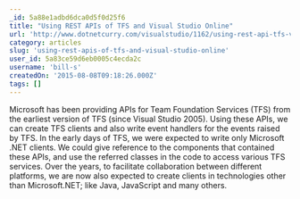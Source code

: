 ```yaml
---
_id: 5a88e1adbd6dca0d5f0d25f6
title: "Using REST APIs of TFS and Visual Studio Online"
url: 'http://www.dotnetcurry.com/visualstudio/1162/using-rest-api-tfs-visual-studio-online'
category: articles
slug: 'using-rest-apis-of-tfs-and-visual-studio-online'
user_id: 5a83ce59d6eb0005c4ecda2c
username: 'bill-s'
createdOn: '2015-08-08T09:18:26.000Z'
tags: []
---
```


Microsoft has been providing APIs for Team Foundation Services (TFS) from the earliest version of TFS (since Visual Studio 2005). Using these APIs, we can create TFS clients and also write event handlers for the events raised by TFS. In the early days of TFS, we were expected to write only Microsoft .NET clients. We could give reference to the components that contained these APIs, and use the referred classes in the code to access various TFS services. Over the years, to facilitate collaboration between different platforms, we are now also expected to create clients in technologies other than Microsoft.NET; like Java, JavaScript and many others.
